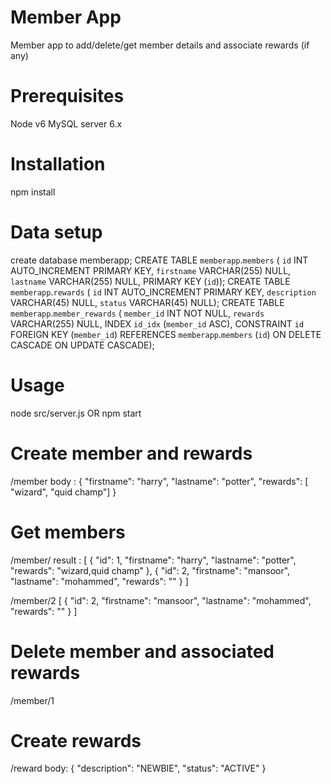 # Member App
Member app to add/delete/get member details and associate rewards (if any)

# Prerequisites
Node v6
MySQL server 6.x

# Installation
npm install

# Data setup
create database memberapp;
CREATE TABLE `memberapp`.`members` (
  `id` INT AUTO_INCREMENT PRIMARY KEY,
  `firstname` VARCHAR(255) NULL,
  `lastname` VARCHAR(255) NULL,
  PRIMARY KEY (`id`));
CREATE TABLE `memberapp`.`rewards` (
  `id` INT AUTO_INCREMENT PRIMARY KEY,
  `description` VARCHAR(45) NULL,
  `status` VARCHAR(45) NULL);
CREATE TABLE `memberapp`.`member_rewards` (
  `member_id` INT NOT NULL,
  `rewards` VARCHAR(255) NULL,
  INDEX `id_idx` (`member_id` ASC),
  CONSTRAINT `id`
    FOREIGN KEY (`member_id`)
    REFERENCES `memberapp`.`members` (`id`)
    ON DELETE CASCADE
    ON UPDATE CASCADE);

# Usage
node src/server.js 
OR
npm start

# Create member and rewards
/member
body : 
{
    "firstname": "harry",
	"lastname": "potter",
    "rewards": [ "wizard", "quid champ"]
}

# Get members
/member/
result : 
[
    {
        "id": 1,
        "firstname": "harry",
        "lastname": "potter",
        "rewards": "wizard,quid champ"
    },
    {
        "id": 2,
        "firstname": "mansoor",
        "lastname": "mohammed",
        "rewards": ""
    }
]

/member/2
[
    {
        "id": 2,
        "firstname": "mansoor",
        "lastname": "mohammed",
        "rewards": ""
    }
]

# Delete member and associated rewards
/member/1

# Create rewards
/reward
body:
{
	"description": "NEWBIE",
	"status": "ACTIVE"
}